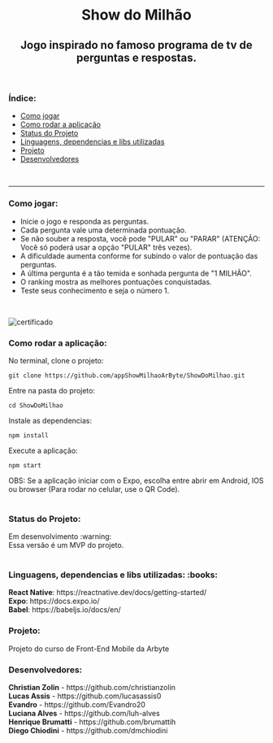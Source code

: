 <h1 align='center'>Show do Milhão</h1>

<h2 align="center">Jogo inspirado no famoso programa de tv de perguntas e respostas.</h2>
<br/>
<h3>Índice:</h3>

- [Como jogar](#como-jogar)
- [Como rodar a aplicação](#como-rodar-a-aplicação)
- [Status do Projeto](#status-do-projeto)
- [Linguagens, dependencias e libs utilizadas](#linguagens-dependencias-e-libs-utilizadas-books)
- [Projeto](#projeto)
- [Desenvolvedores](#desenvolvedores)

<br/>
<hr/>
<h3>Como jogar:</h4>
<ul>
<li>Inicie o jogo e responda as perguntas.</li>
<li>Cada pergunta vale uma determinada pontuação.</li>
<li>Se não souber a resposta, você pode "PULAR" ou "PARAR" (ATENÇÃO: Você só poderá usar a opção "PULAR" três vezes).
<li>A dificuldade aumenta conforme for subindo o valor de pontuação das perguntas.</li>
<li>A última pergunta é a tão temida e sonhada pergunta de "1 MILHÃO".
<li>O ranking mostra as melhores pontuações conquistadas.
<li>Teste seus conhecimento e seja o número 1.</li>
</ul>
<br/>

![certificado](https://user-images.githubusercontent.com/41700939/83447722-41a16f00-a427-11ea-8ad1-903a7d5a8b45.jpg)
<br/>


<h3>Como rodar a aplicação:</h3>

No terminal, clone o projeto:
```
git clone https://github.com/appShowMilhaoArByte/ShowDoMilhao.git
```
Entre na pasta do projeto:
```
cd ShowDoMilhao
```
Instale as dependencias:
```
npm install
```
Execute a aplicação:
```
npm start
```

OBS: Se a aplicação iniciar com o Expo, escolha entre abrir em Android, IOS ou browser (Para rodar no celular, use o QR Code).
<br/><br/>

<h3>Status do Projeto:</h3>
Em desenvolvimento :warning: <br/>
Essa versão é um MVP do projeto.
<br/><br/>

<h3>Linguagens, dependencias e libs utilizadas: :books:</h3>
<b>React Native</b>:  https://reactnative.dev/docs/getting-started/ <br/>
<b>Expo</b>: https://docs.expo.io/ <br/>
<b>Babel</b>: https://babeljs.io/docs/en/ <br/>

<h3>Projeto:</h3>
Projeto do curso de Front-End Mobile da Arbyte
<br/>

<h3>Desenvolvedores:</h3>
<b>Christian Zolin</b> - https://github.com/christianzolin <br/>
<b>Lucas Assis</b> - https://github.com/lucasassis0 <br/>
<b>Evandro</b> - https://github.com/Evandro20 <br/>
<b>Luciana Alves</b> - https://github.com/luh-alves <br/>
<b>Henrique Brumatti</b> - https://github.com/brumattih <br/>
<b>Diego Chiodini</b> - https://github.com/dmchiodini <br/>
